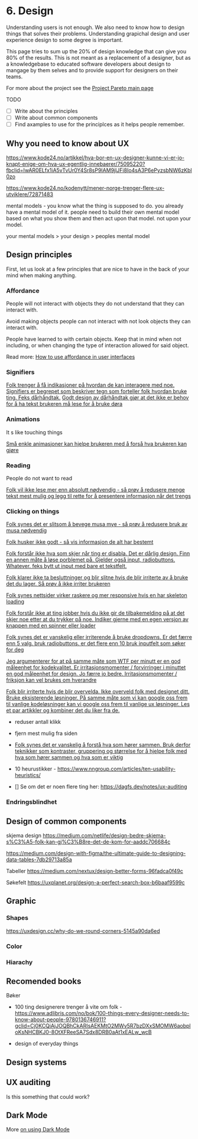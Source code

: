# 6. Design
Understanding users is not enough. We also need to know how to design things that solves their problems. Understanding grapichal design and user experience design to some degree is important. 

This page tries to sum up the 20% of design knowledge that can give you 80% of the results. This is not meant as a replacement of a designer, but as a knowledgebase to educated software developers about design to mangage by them selves and to provide support for designers on their teams.

For more about the project see the [Project Pareto main page](./projects/pareto/)

TODO

- [ ] Write about the principles
- [ ] Write about common components
- [ ] Find axamples to use for the principlces as it helps people remember.

## Why you need to know about UX 
https://www.kode24.no/artikkel/hva-bor-en-ux-designer-kunne-vi-er-jo-knapt-enige-om-hva-ux-egentlig-innebaerer/75095220?fbclid=IwAR0ELfx1iA5vTvUr0Y4Sr8sP9IAM9jlJFi8Io4sA3P6ePyzsbNW6zKbl0zo

https://www.kode24.no/kodenytt/mener-norge-trenger-flere-ux-utviklere/72871483


mental models - you know what the thing is supposed to do. you already have a mental model of it. people need to build their own mental model based on what you show them and then act upon that model. not upon your model.

your mental models > your design > peoples mental model

## Design principles

First, let us look at a few principles that are nice to have in the back of your mind when making anything.


### Affordance

People will not interact with objects they do not understand that they can interact with.

Avoid making objects people can not interact with not look objects they can interact with. 

People have learned to with certain objects. Keep that in mind when not including, or when changing the type of interaction allowed for said object.

Read more: [How to use affordance in user interfaces](https://uxplanet.org/ux-design-glossary-how-to-use-affordances-in-user-interfaces-393c8e9686e4)

### Signifiers

[Folk trenger å få indikasjoner på hvordan de kan interagere med noe. Signifiers er begrepet som beskriver tegn som forteller folk hvordan bruke ting. Feks dårhåndtak.](https://careerfoundry.com/en/blog/ux-design/affordances-signifiers-feedback/) [Godt design av dårhåndtak gjør at det ikke er behov for å ha tekst brukeren må lese for å bruke døra](https://www.istockphoto.com/vector/flat-modern-white-push-and-pull-icon-on-blue-background-gm1264356084-370292678)


### Animations

It s like touching things

[Små enkle animasjoner kan hjelpe brukeren med å forså hva brukeren kan gjøre](https://blogg.bekk.no/animasjoner-som-hjelper-brukeren-9bf930ba9617)

### Reading
People do not want to read

[Folk vil ikke lese mer enn absolutt nødvendig - så prøv å redusere menge tekst mest mulig og legg til rette for å presentere informasjon når det trengs](https://www.joelonsoftware.com/2000/04/26/designing-for-people-who-have-better-things-to-do-with-their-lives/)


### Clicking on things
[Folk synes det er slitsom å bevege musa mye - så prøv å redusere bruk av musa nødvendig](https://www.joelonsoftware.com/2000/04/27/designing-for-people-who-have-better-things-to-do-with-their-lives-part-two/)


[Folk husker ikke godt - så vis informasjon de alt har bestemt](https://www.joelonsoftware.com/2000/05/08/designing-for-people-who-have-better-things-to-do-with-their-lives-part-three/)


[Folk forstår ikke hva som skjer når ting er disabla. Det er dårlig design. Finn en annen måte å løse porblemet på. Gjelder også input, radiobuttons. Whatever. feks bytt ut input med bare et tekstfelt. ](https://uxplanet.org/disabled-buttons-in-user-interface-4dafda3e6fe7)


[Folk klarer ikke ta besluttninger og blir slitne hvis de blir irriterte av å bruke det du lager. Så prøv å ikke irriter brukeren](https://www.interaction-design.org/literature/article/how-to-prevent-negative-emotions-in-the-user-experience-of-your-product)


[Folk synes nettsider virker raskere og mer responsive hvis en har skeleton loading](https://uxdesign.cc/what-you-should-know-about-skeleton-screens-a820c45a571a)


[Folk forstår ikke at ting jobber hvis du ikke gir de tilbakemelding på at det skjer noe etter at du trykker på noe. Indiker gjerne med en egen versjon av knappen med en spinner eller loader](https://uxmovement.medium.com/when-you-need-to-show-a-buttons-loading-state-41fc4d5e3c65)


[Folk synes det er vanskelig eller irriterende å bruke dropdowns. Er det færre enn 5 valg. bruk radiobuttons. er det flere enn 10 bruk inputfelt som søker for deg](https://baymard.com/blog/drop-down-usability)


[Jeg argumenterer for at på samme måte som WTF per minutt er en god måleenhet for kodekvalitet. Er irritasjonsmomenter / forvirringer i minuttet en god måleenhet for design. Jo færre jo bedre. Irritasjonsmomenter / friksjon kan vel brukes om hverandre](http://reviewthecode.blogspot.com/2016/01/wtf-per-minute-actual-measurement-for.html)


[Folk blir irriterte hvis de blir overvelda. Ikke overveld folk med designet ditt. Bruke eksisterende løsninger. På samme måte som vi kan google oss frem til vanlige kodeløsninger kan vi google oss frem til vanlige ux løsninger. Les et par artikkler og kombiner det du liker fra de. ](https://uxplanet.org/5-ways-to-stop-cognitive-overload-from-killing-your-ux-4acbd7ee96d9)

- reduser antall klikk

- fjern mest mulig fra siden

- [Folk synes det er vanskelig å forstå hva som hører sammen. Bruk derfor teknikker som kontraster, gruppering og størrelse for å hjelpe folk med hva som hører sammen og hva som er viktig](https://www.nngroup.com/articles/visual-hierarchy-ux-definition/#:~:text=Summary%3A%20A%20clear%20visual%20hierarchy,contrast%2C%20scale%2C%20and%20grouping.)


- 10 heurustikker - https://www.nngroup.com/articles/ten-usability-heuristics/

- [] Se om det er noen flere ting her: https://dagfs.dev/notes/ux-auditing

### Endringsblindhet

## Design of common components 

skjema design
https://medium.com/netlife/design-bedre-skjema-s%C3%A5-folk-kan-gj%C3%B8re-det-de-kom-for-aaddc706684c

https://medium.com/design-with-figma/the-ultimate-guide-to-designing-data-tables-7db29713a85a

Tabeller
https://medium.com/nextux/design-better-forms-96fadca0f49c

Søkefelt
https://uxplanet.org/design-a-perfect-search-box-b6baaf9599c


## Graphic

### Shapes

https://uxdesign.cc/why-do-we-round-corners-5145a90da6ed

### Color

### Hiarachy

## Recomended books

Bøker
- 100 ting designerere trenger å vite om folk - https://www.adlibris.com/no/bok/100-things-every-designer-needs-to-know-about-people-9780136746911?gclid=Cj0KCQiAjJOQBhCkARIsAEKMtO2MWv5R7bzDXxSMOMW6aobploKsNHCBKJ0-8OtXFReeSA7Sdx8DRB0aAt1xEALw_wcB

- design of everyday things

## Design systems

## UX auditing
Is this something that could work?

## Dark Mode

More [on using Dark Mode](/notes/dark-mode)